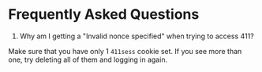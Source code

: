 Frequently Asked Questions
==========================

1. Why am I getting a "Invalid nonce specified" when trying to access 411?

Make sure that you have only 1 `411sess` cookie set. If you see more than one, try deleting all of them and logging in again.
